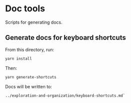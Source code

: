 # Doc tools

Scripts for generating docs.

## Generate docs for keyboard shortcuts 

From this directory, run:

```bash
yarn install
```

Then:

```bash
yarn generate-shortcuts
```
Docs will be written to:

```
../exploration-and-organization/keyboard-shortcuts.md`
```
